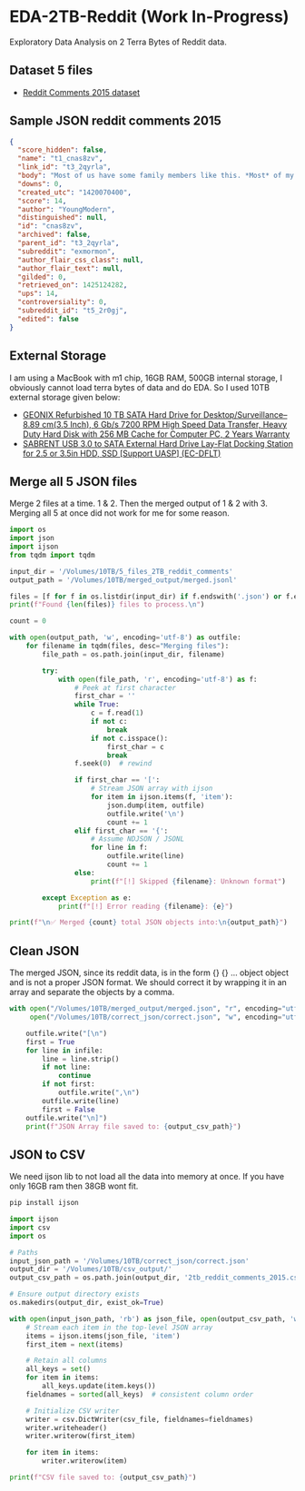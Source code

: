 # EDA-2TB-Reddit (Work In-Progress)
Exploratory Data Analysis on 2 Terra Bytes of Reddit data. 

## Dataset 5 files
* [Reddit Comments 2015 dataset](https://archive.org/download/2015_reddit_comments_corpus/reddit_data/2015/)

## Sample JSON reddit comments 2015
```json
{
  "score_hidden": false,
  "name": "t1_cnas8zv",
  "link_id": "t3_2qyrla",
  "body": "Most of us have some family members like this. *Most* of my family is like this.",
  "downs": 0,
  "created_utc": "1420070400",
  "score": 14,
  "author": "YoungModern",
  "distinguished": null,
  "id": "cnas8zv",
  "archived": false,
  "parent_id": "t3_2qyrla",
  "subreddit": "exmormon",
  "author_flair_css_class": null,
  "author_flair_text": null,
  "gilded": 0,
  "retrieved_on": 1425124282,
  "ups": 14,
  "controversiality": 0,
  "subreddit_id": "t5_2r0gj",
  "edited": false
}
```

## External Storage
I am using a MacBook with m1 chip, 16GB RAM, 500GB internal storage, I obviously cannot load terra bytes of data and do EDA. So I used 10TB external storage given below:
* [GEONIX Refurbished 10 TB SATA Hard Drive for Desktop/Surveillance–8.89 cm(3.5 Inch), 6 Gb/s 7200 RPM High Speed Data Transfer, Heavy Duty Hard Disk with 256 MB Cache for Computer PC, 2 Years Warranty](https://www.amazon.in/dp/B0DQ5M168L?ref=ppx_yo2ov_dt_b_fed_asin_title)
* [SABRENT USB 3.0 to SATA External Hard Drive Lay-Flat Docking Station for 2.5 or 3.5in HDD, SSD [Support UASP] (EC-DFLT)](https://www.amazon.in/dp/B00LS5NFQ2?ref=ppx_yo2ov_dt_b_fed_asin_title)


## Merge all 5 JSON files
Merge 2 files at a time. 1 & 2. Then the merged output of 1 & 2 with 3. Merging all 5 at once did not work for me for some reason.
```python
import os
import json
import ijson
from tqdm import tqdm

input_dir = '/Volumes/10TB/5_files_2TB_reddit_comments'
output_path = '/Volumes/10TB/merged_output/merged.jsonl'

files = [f for f in os.listdir(input_dir) if f.endswith('.json') or f.endswith('.jsonl')]
print(f"Found {len(files)} files to process.\n")

count = 0

with open(output_path, 'w', encoding='utf-8') as outfile:
    for filename in tqdm(files, desc="Merging files"):
        file_path = os.path.join(input_dir, filename)

        try:
            with open(file_path, 'r', encoding='utf-8') as f:
                # Peek at first character
                first_char = ''
                while True:
                    c = f.read(1)
                    if not c:
                        break
                    if not c.isspace():
                        first_char = c
                        break
                f.seek(0)  # rewind

                if first_char == '[':
                    # Stream JSON array with ijson
                    for item in ijson.items(f, 'item'):
                        json.dump(item, outfile)
                        outfile.write('\n')
                        count += 1
                elif first_char == '{':
                    # Assume NDJSON / JSONL
                    for line in f:
                        outfile.write(line)
                        count += 1
                else:
                    print(f"[!] Skipped {filename}: Unknown format")

        except Exception as e:
            print(f"[!] Error reading {filename}: {e}")

print(f"\n✅ Merged {count} total JSON objects into:\n{output_path}")
```

## Clean JSON
The merged JSON, since its reddit data, is in the form {} {} ... object object and is not a proper JSON format. We should correct it by wrapping it in an array and separate the objects by a comma.
```python
with open("/Volumes/10TB/merged_output/merged.json", "r", encoding="utf-8") as infile, \
     open("/Volumes/10TB/correct_json/correct.json", "w", encoding="utf-8") as outfile:

    outfile.write("[\n")
    first = True
    for line in infile:
        line = line.strip()
        if not line:
            continue
        if not first:
            outfile.write(",\n")
        outfile.write(line)
        first = False
    outfile.write("\n]")
    print(f"JSON Array file saved to: {output_csv_path}")
```

## JSON to CSV

We need ijson lib to not load all the data into memory at once. If you have only 16GB ram then 38GB wont fit.

```python
pip install ijson

import ijson
import csv
import os

# Paths
input_json_path = '/Volumes/10TB/correct_json/correct.json'
output_dir = '/Volumes/10TB/csv_output/'
output_csv_path = os.path.join(output_dir, '2tb_reddit_comments_2015.csv')

# Ensure output directory exists
os.makedirs(output_dir, exist_ok=True)

with open(input_json_path, 'rb') as json_file, open(output_csv_path, 'w', newline='', encoding='utf-8') as csv_file:
    # Stream each item in the top-level JSON array
    items = ijson.items(json_file, 'item')
    first_item = next(items)

    # Retain all columns
    all_keys = set()
    for item in items:
        all_keys.update(item.keys())
    fieldnames = sorted(all_keys)  # consistent column order

    # Initialize CSV writer
    writer = csv.DictWriter(csv_file, fieldnames=fieldnames)
    writer.writeheader()
    writer.writerow(first_item)

    for item in items:
        writer.writerow(item)

print(f"CSV file saved to: {output_csv_path}")
```

